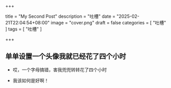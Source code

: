 +++

title =  "My Second Post"
description = "吐槽"
date =  "2025-02-21T22:04:54+08:00"
image =  "cover.png"
draft =  false 
categories = [
    "吐槽"
]
tags =  [
    "吐槽"
]

+++

## 单单设置一个头像我就已经花了四个小时

- 哎，一个字母搞错，害我兜兜转转花了四个小时

- 我该如何是好啊！
